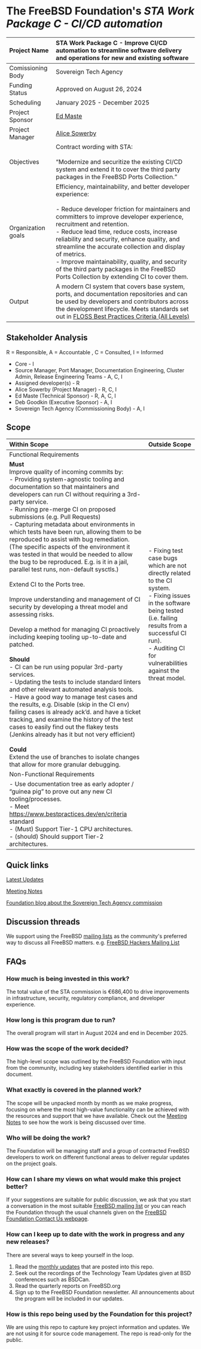 #  The FreeBSD Foundation's *STA Work Package C - CI/CD automation*

| Project Name | STA Work Package C - Improve CI/CD automation to streamline software delivery and operations for new and existing software |
| :---- | :---- |
| Comissioning Body | Sovereign Tech Agency |
| Funding Status | Approved on August 26, 2024 |
| Scheduling | January 2025 - December 2025 |
| Project Sponsor | [Ed Maste](https://github.com/emaste) |
| Project Manager | [Alice Sowerby](https://github.com/alice-sowerby) |
| Objectives | Contract wording with STA: </br></br>“Modernize and securitize the existing CI/CD system and extend it to cover the third party packages in the FreeBSD Ports Collection.”|
| Organization goals | Efficiency, maintainability, and better developer experience: <br><br> - Reduce developer friction for maintainers and committers to improve developer experience, recruitment and retention. <br> - Reduce lead time, reduce costs, increase reliability and security, enhance quality, and streamline the accurate collection and display of metrics. <br> - Improve maintainability, quality, and security of the third party packages in the FreeBSD Ports Collection by extending CI to cover them. |
| Output | A modern CI system that covers base system, ports, and documentation repositories and can be used by developers and contributors across the development lifecycle. Meets standards set out in [FLOSS Best Practices Criteria (All Levels)](https://www.bestpractices.dev/en/criteria)  |

## Stakeholder Analysis

R = Responsible, A = Accountable , C = Consulted, I = Informed

* Core - I 
* Source Manager, Port Manager, Documentation Engineering, Cluster Admin, Release Engineering Teams - A, C, I
* Assigned developer(s) - R
* Alice Sowerby (Project Manager) - R, C, I
* Ed Maste (Technical Sponsor) - R, A, C, I
* Deb Goodkin (Executive Sponsor) - A, I
* Sovereign Tech Agency (Commissioning Body) - A, I

## Scope
| Within Scope| Outside Scope           |
|:------------|:--------------------------|
| Functional Requirements | |
| **Must** <br> Improve quality of incoming commits by: <br> - Providing system-agnostic tooling and documentation so that maintainers and developers can run CI without requiring a 3rd-party service. <br> - Running pre-merge CI on proposed submissions (e.g. Pull Requests)<br> - Capturing metadata about environments in which tests have been run, allowing them to be reproduced to assist with bug remediation. (The specific aspects of the environment it was tested in that would be needed to allow the bug to be reproduced. E.g. is it in a jail, parallel test runs, non-default sysctls.)<br><br>  Extend CI to the Ports tree.<br><br> Improve understanding and management of CI security by developing a threat model and assessing risks. <br><br>  Develop a method for managing CI proactively including keeping tooling up-to-date and patched. <br><br> **Should** <br> - CI can be run using popular 3rd-party services. <br> - Updating the tests to include standard linters and other relevant automated analysis tools. <br> - Have a good way to manage test cases and the results, e.g. Disable (skip in the CI env) failing cases is already ack’d. and have a ticket tracking, and examine the history of the test cases to easily find out the flakey tests (Jenkins already has it but not very efficient) <br><br>**Could**  <br> Extend the use of branches to isolate changes that allow for more granular debugging.| - Fixing test case bugs which are not directly related to the CI system. <br> - Fixing issues in the software being tested (i.e. failing results from a successful CI run). <br> - Auditing CI for vulnerabilities against the threat model. |
| Non-Functional Requirements | |
|  - Use documentation tree as early adopter / “guinea pig” to prove out any new CI tooling/processes. <br> - Meet https://www.bestpractices.dev/en/criteria  standard <br> - (Must) Support Tier-1 CPU architectures. <br> - (should) Should support Tier-2 architectures.| |

## Quick links
[Latest Updates](Updates)

[Meeting Notes](Meeting-Notes)

[Foundation blog about the Sovereign Tech Agency commission](https://freebsdfoundation.org/blog/sovereign-tech-fund-to-invest-e686400-in-freebsd-infrastructure-modernization/)


## Discussion threads
We support using the FreeBSD [mailing lists](https://lists.freebsd.org/) as the community's preferred way to discuss all FreeBSD matters. 
e.g. [FreeBSD Hackers Mailing List](https://lists.freebsd.org/archives/freebsd-hackers/)

## FAQs

### How much is being invested in this work?

The total value of the STA commission is €686,400 to drive improvements in infrastructure, security, regulatory compliance, and developer experience.

### How long is this program due to run?

The overall program will start in August 2024 and end in December 2025.

### How was the scope of the work decided? 

The high-level scope was outlined by the FreeBSD Foundation with input from the community, including key stakeholders identified earlier in this document.

### What exactly is covered in the planned work?   
The scope will be unpacked month by month as we make progress, focusing on where the most high-value functionality can be achieved with the resources and support that we have available. Check out the [Meeting Notes](Meeting-Notes) to see how the work is being discussed over time.

### Who will be doing the work?

The Foundation will be managing staff and a group of contracted FreeBSD developers to work on different functional areas to deliver regular updates on the project goals. 

### How can I share my views on what would make this project better?
If your suggestions are suitable for public discussion, we ask that you start a conversation in the most suitable [FreeBSD mailing list](https://lists.freebsd.org/) or you can reach the Foundation through the usual channels given on the [FreeBSD Foundation Contact Us webpage](https://freebsdfoundation.org/about-us/contact-us/).

### How can I keep up to date with the work in progress and any new releases?

There are several ways to keep yourself in the loop. 

1. Read the [monthly updates](Updates) that are posted into this repo.
2. Seek out the recordings of the Technology Team Updates given at BSD conferences such as BSDCan.
4. Read the quarterly reports on FreeBSD.org
5. Sign up to the FreeBSD Foundation newsletter. All announcements about the program will be included in our updates.

### How is this repo being used by the Foundation for this project?
We are using this repo to capture key project information and updates. We are not using it for source code management. The repo is read-only for the public.

